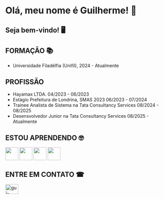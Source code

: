 # Olá, meu nome é Guilherme! 👋

## Seja bem-vindo! 🖥

## FORMAÇÃO 📚
 - Universidade Filadélfia (Unifil), 2024 - Atualmente

## PROFISSÃO
 - Hayamax LTDA. 04/2023 - 06/2023
 - Estágio Prefeitura de Londrina, SMAS 2023 06/2023 - 07/2024
 - Trainee Analista de Sistema na Tata Consultancy Services 08/2024 - 08/2025
 - Desensvolvedor Junior na Tata Consultancy Services 08/2025 - Atualmente

## ESTOU APRENDENDO 🤓
<img src="https://cdn.jsdelivr.net/gh/devicons/devicon@latest/icons/dbeaver/dbeaver-original.svg" width="40" height="40"/> <img src="https://cdn.jsdelivr.net/gh/devicons/devicon@latest/icons/git/git-original.svg" width="40" height="40"/>
<img src="https://cdn.jsdelivr.net/gh/devicons/devicon@latest/icons/godot/godot-original.svg" width="40" height="40"/>
<img src="https://cdn.jsdelivr.net/gh/devicons/devicon@latest/icons/java/java-original.svg" width="40" height="40"/>

## ENTRE EM CONTATO ☎
<a href="https://linkedin.com/in/guilherme-diniz-bb856a304" target="blank"><img align="center" src="https://raw.githubusercontent.com/rahuldkjain/github-profile-readme-generator/master/src/images/icons/Social/linked-in-alt.svg" alt="gui-acioli" height="30" width="40" /></a>

<!--
**GuilhermeAcioli/GuilhermeAcioli** is a ✨ _special_ ✨ repository because its `README.md` (this file) appears on your GitHub profile.

Here are some ideas to get you started:

- 🔭 I’m currently working on ...
- 🌱 I’m currently learning ...
- 👯 I’m looking to collaborate on ...
- 🤔 I’m looking for help with ...
- 💬 Ask me about ...
- 📫 How to reach me: ...
- 😄 Pronouns: ...
- ⚡ Fun fact: ...
-->
